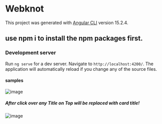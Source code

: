 # Webknot
 
This project was generated with [Angular CLI](https://github.com/angular/angular-cli) version 15.2.4.
## use npm i to install the npm packages first.
### Development server

Run `ng serve` for a dev server. Navigate to `http://localhost:4200/`. The application will automatically reload if you change any of the source files.

#### samples
![image](https://user-images.githubusercontent.com/26257865/231463649-1607762e-e479-4abb-aa95-497d961a0090.png)

##### After click over any Title on Top will be replaced with card title!
![image](https://user-images.githubusercontent.com/26257865/231464004-ec0b134a-e1e2-40c1-8b98-36f7df9ab8f9.png)
